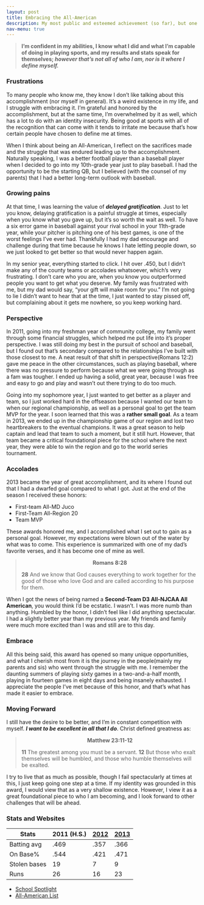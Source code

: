 ```yaml
---
layout: post
title: Embracing the All-American
description: My most public and esteemed achievement (so far), but one where I've struggled with embracing and appreciating. 
nav-menu: true
---
```


<!-- Blockquote -->
<blockquote class="align-center"><strong>I’m confident in my abilities, I know what I did and what I’m capable of doing in playing sports, and my results and stats speak for themselves; <i>however that’s not all of who I am, nor is it where I define myself.</i> </strong></blockquote>

<!-- Content -->
### Frustrations
To many people who know me, they know I don’t like talking about this accomplishment (nor myself in general). It’s a weird existence in my life, and I struggle with embracing it. I’m grateful and honored by the accomplishment, but at the same time, I’m overwhelmed by it as well, which has a lot to do with an identity insecurity. Being good at sports with all of the recognition that can come with it tends to irritate me because that’s how certain people have chosen to define me at times. 

When I think about being an All-American, I reflect on the sacrifices made and the struggle that was endured leading up to the accomplishment. Naturally speaking, I was a better football player than a baseball player when I decided to go into my 10th-grade year just to play baseball. I had the opportunity to be the starting QB, but I believed (with the counsel of my parents) that I had a better long-term outlook with baseball.

### Growing pains

At that time, I was learning the value of ***delayed gratification***. Just to let you know, delaying gratification is a painful struggle at times, especially when you know what you gave up, but it’s so worth the wait as well. To have a six error game in baseball against your rival school in your 11th-grade year, while your pitcher is pitching one of his best games, is one of the worst feelings I’ve ever had. Thankfully I had my dad encourage and challenge during that time because he knows I hate letting people down, so we just looked to get better so that would never happen again.

In my senior year, everything started to click. I hit over .450, but I didn’t make any of the county teams or accolades whatsoever, which’s very frustrating. I don’t care who you are, when you know you outperformed people you want to get what you deserve. My family was frustrated with me, but my dad would say, “your gift will make room for you.” I’m not going to lie I didn’t want to hear that at the time, I just wanted to stay pissed off, but complaining about it gets me nowhere, so you keep working hard.

### Perspective
In 2011, going into my freshman year of community college, my family went through some financial struggles, which helped me put life into it’s proper perspective. I was still doing my best in the pursuit of school and baseball, but I found out that’s secondary compared to the relationships I’ve built with those closest to me. A neat result of that shift in perspective(Romans 12:2) gave me peace in the other circumstances, such as playing baseball, where there was no pressure to perform because what we were going through as a fam was tougher. I ended up having a solid, great year, because I was free and easy to go and play and wasn’t out there trying to do too much.

Going into my sophomore year, I just wanted to get better as a player and team, so I just worked hard in the offseason because I wanted our team to when our regional championship, as well as a personal goal to get the team MVP for the year. I soon learned that this was a **rather small goal**. As a team in 2013, we ended up in the championship game of our region and lost two heartbreakers to the eventual champions. It was a great season to help captain and lead that team to such a moment, but it still hurt. However, that team became a critical foundational piece for the school where the next year, they were able to win the region and go to the world series tournament. 

### Accolades

2013 became the year of great accomplishment, and its where I found out that I had a dwarfed goal compared to what I got. Just at the end of the season I received these honors:

* First-team All-MD Juco 
* First-Team All-Region 20
* Team MVP

These awards honored me, and I accomplished what I set out to gain as a personal goal. However, my expectations were blown out of the water by what was to come. This experience is summarized with one of my dad’s favorite verses, and it has become one of mine as well. 

> <center><strong>Romans 8:28</strong></center>
>
> **28** And we know that God causes everything to work together for the good of those who love God and are called according to his purpose for them.

When I got the news of being named a **Second-Team D3 All-NJCAA All American**, you would think I’d be ecstatic. I wasn’t. I was more numb than anything. Humbled by the honor, I didn’t feel like I did anything spectacular. I had a slightly better year than my previous year. My friends and family were much more excited than I was and still are to this day.

### Embrace

All this being said, this award has opened so many unique opportunities, and what I cherish most from it is the journey in the people(mainly my parents and sis) who went through the struggle with me. I remember the daunting summers of playing sixty games in a two-and-a-half month, playing in fourteen games in eight days and being insanely exhausted. I appreciate the people I’ve met because of this honor, and that’s what has made it easier to embrace.  

### Moving Forward

I still have the desire to be better, and I’m in constant competition with myself. ***I want to be excellent in all that I do***. Christ defined greatness as:

> <center><strong>Matthew 23:11-12</strong></center>
>
> **11** The greatest among you must be a servant. **12** But those who exalt themselves will be humbled, and those who humble themselves will be exalted.

I try to live that as much as possible, though I fail spectacularly at times at this, I just keep going one step at a time. If my identity was grounded in this award, I would view that as a very shallow existence. However, I view it as a great foundational piece to who I am becoming, and I look forward to other challenges that will be ahead.

### Stats and Websites

| Stats        | 2011 (H.S.) | [2012](https://www.njcaa.org/sports/bsb/2011-12/div3/teams/PrinceGeorgesCommunityCollege/players/AlonzoOuzts.html) | [2013](https://www.pgccowls.com/sports/bsb/2012-13/players/alonzoouztsueuq?view=career&pos=h) |
| ------------ | ----------- | ------------------------------------------------------------------------------------------------------------------ | --------------------------------------------------------------------------------------------- |
| Batting avg  | .469        | .357                                                                                                               | .366                                                                                          |
| On Base%     | .544        | .421                                                                                                               | .471                                                                                          |
| Stolen bases | 19          | 7                                                                                                                  | 9                                                                                             |
| Runs         | 26          | 16                                                                                                                 | 23                                                                                            |

- [School Spotlight](https://www.pgccowls.com/spotlight/Alonzo_Ouzts)
- [All-American List](https://www.abca.org/ABCA/Awards/All-Americans/NJCAA_Division_III/2013.aspx)
